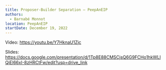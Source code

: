 ```yaml
---
title: Proposer-Builder Separation — PeepAnEIP
authors:
  - Barnabé Monnot
location: PeepAnEIP
startDate: December 19, 2022
---
```


Video: <https://youtu.be/Y7HknaU1Zjc>

Slides: <https://docs.google.com/presentation/d/1Tp8E88CMSCjsQ6G9FCHo1hkWLlQjEl66xI-8zHRCtFw/edit?usp=drive_link>
